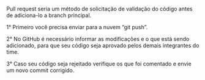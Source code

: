 Pull request seria um método de solicitação de validação do código antes de adiciona-lo a branch principal.

1° Primeiro você precisa enviar para a nuvem “git push”.

2° No GitHub é necessário informar as modificações e o que está sendo adicionado, para que seu código seja aprovado pelos demais integrantes do time.

3° Caso seu código seja rejeitado verifique os que foi comentado e envie um novo commit corrigido.
